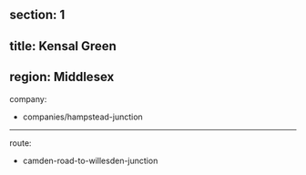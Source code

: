 section: 1
----
title: Kensal Green
----
region: Middlesex
----
company:
- companies/hampstead-junction
----
route:
- camden-road-to-willesden-junction
